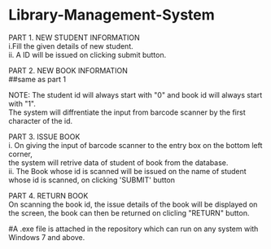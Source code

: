 # Library-Management-System
PART 1. NEW STUDENT INFORMATION   
    i.Fill the given details of new student.  
    ii. A ID will be issued on clicking submit button.
        
PART 2. NEW BOOK INFORMATION    
        ##same as part 1
        
NOTE: The student id will always start with "0" and book id will always start with "1".     
The system will diffrentiate the input from barcode scanner by the first character of the id.

PART 3. ISSUE BOOK   
        i. On giving the input of barcode scanner to the entry box on the bottom left corner,   
        the system will retrive data of student of book from the database.   
        ii. The Book whose id is scanned will be issued on the name of student whose id is scanned,
        on clicking 'SUBMIT' button  

PART 4. RETURN BOOK    
        On scanning the book id, the issue details of the book will be displayed on the screen,
        the book can then be returned on clicling "RETURN" button.   


#A .exe file is attached in the repository which can run on any system with Windows 7 and above.

